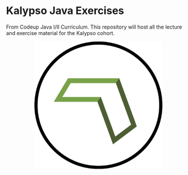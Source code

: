 # Kalypso Java Exercises
From Codeup Java I/II Curriculum. This repository will host all the lecture and exercise material for the Kalypso cohort.

<p align="center">
    <img alt="Codeup Logo" src="https://github.com/CodeupClassroom/kalypso-web-exercises/raw/main/img/codeup-logo-w-white-circle.svg" width="350" height="350" style="margin:0 auto;" />
</p>
